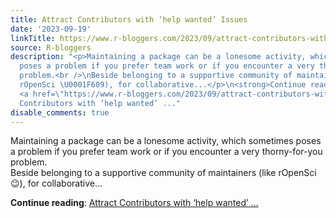 ```yaml
---
title: Attract Contributors with ‘help wanted’ Issues
date: '2023-09-19'
linkTitle: https://www.r-bloggers.com/2023/09/attract-contributors-with-help-wanted-issues/
source: R-bloggers
description: "<p>Maintaining a package can be a lonesome activity, which sometimes
  poses a problem if you prefer team work or if you encounter a very thorny-for-you
  problem.<br />\nBeside belonging to a supportive community of maintainers (like
  rOpenSci \U0001F609), for collaborative...</p>\n<strong>Continue reading</strong>:
  <a href=\"https://www.r-bloggers.com/2023/09/attract-contributors-with-help-wanted-issues/\">Attract
  Contributors with ‘help wanted’ ..."
disable_comments: true
---
```

<p>Maintaining a package can be a lonesome activity, which sometimes poses a problem if you prefer team work or if you encounter a very thorny-for-you problem.<br />
Beside belonging to a supportive community of maintainers (like rOpenSci 😉), for collaborative...</p>
<strong>Continue reading</strong>: <a href="https://www.r-bloggers.com/2023/09/attract-contributors-with-help-wanted-issues/">Attract Contributors with ‘help wanted’ ...